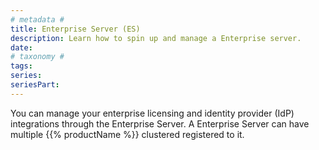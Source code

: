 ```yaml
---
# metadata # 
title: Enterprise Server (ES)
description: Learn how to spin up and manage a Enterprise server.
date: 
# taxonomy #
tags: 
series:
seriesPart:
---
```


You can manage your enterprise licensing and identity provider (IdP) integrations through the Enterprise Server. A Enterprise Server can have multiple {{% productName %}} clustered registered to it.
